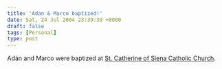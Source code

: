```yaml
---
title: 'Adan & Marco baptized!'
date: Sat, 24 Jul 2004 23:39:39 +0000
draft: false
tags: [Personal]
type: post
---
```


Adán and Marco were baptized at [St. Catherine of Siena Catholic Church](http://www.stcathsiena.org/).